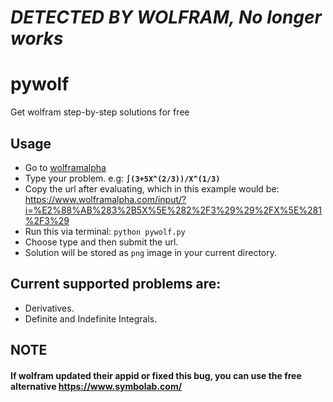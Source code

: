 # *DETECTED BY WOLFRAM, No longer works*
# pywolf
Get wolfram step-by-step solutions for free

## Usage
- Go to [wolframalpha](https://www.wolframalpha.com/)
- Type your problem. e.g: **`∫(3+5X^(2/3))/X^(1/3)`**
- Copy the url after evaluating, which in this example would be:
https://www.wolframalpha.com/input/?i=%E2%88%AB%283%2B5X%5E%282%2F3%29%29%2FX%5E%281%2F3%29
- Run this via terminal: `python pywolf.py`
- Choose type and then submit the url.
- Solution will be stored as `png` image in your current directory.


## Current supported problems are:
- Derivatives.
- Definite and Indefinite Integrals.

## NOTE
#### If wolfram updated their appid or fixed this bug, you can use the free alternative https://www.symbolab.com/
